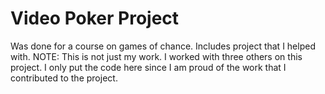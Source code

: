# Video Poker Project
Was done for a course on games of chance. Includes project that I helped with. NOTE: This is not just my work. I worked with three others on this project. I only put the code here since I am proud of the work that I contributed to the project.
